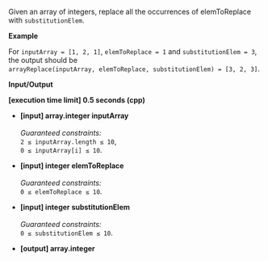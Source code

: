 Given an array of integers, replace all the occurrences of elemToReplace with `substitutionElem`.

__Example__

For `inputArray = [1, 2, 1]`, `elemToReplace = 1` and `substitutionElem = 3`, the output should be<br>
`arrayReplace(inputArray, elemToReplace, substitutionElem) = [3, 2, 3]`.

__Input/Output__

__[execution time limit] 0.5 seconds (cpp)__

+ __[input] array.integer inputArray__<br><br>_Guaranteed constraints:_<br>`2 ≤ inputArray.length ≤ 10`,<br>`0 ≤ inputArray[i] ≤ 10`.

+ __[input] integer elemToReplace__<br><br>_Guaranteed constraints:_<br>`0 ≤ elemToReplace ≤ 10`.

+ __[input] integer substitutionElem__<br><br>_Guaranteed constraints:_<br>`0 ≤ substitutionElem ≤ 10`.

+ __[output] array.integer__
